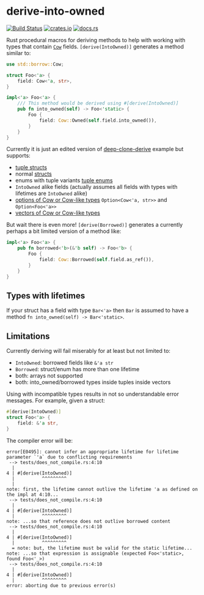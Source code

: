 # derive-into-owned

[![Build Status](https://travis-ci.org/koivunej/derive-into-owned.svg?branch=master)](https://travis-ci.org/koivunej/derive-into-owned)
[![crates.io](https://img.shields.io/crates/v/derive-into-owned.svg)](https://crates.io/crates/derive-into-owned)
[![docs.rs](https://docs.rs/derive-into-owned/badge.svg)](https://docs.rs/derive-into-owned/)

Rust procedural macros for deriving methods to help with working with types that contain [`Cow`](https://doc.rust-lang.org/std/borrow/enum.Cow.html) fields. `[derive(IntoOwned)]` generates a method similar to:

```rust
use std::borrow::Cow;

struct Foo<'a> {
	field: Cow<'a, str>,
}

impl<'a> Foo<'a> {
	/// This method would be derived using #[derive(IntoOwned)]
	pub fn into_owned(self) -> Foo<'static> {
		Foo {
			field: Cow::Owned(self.field.into_owned()),
		}
	}
}
```

Currently it is just an edited version of [deep-clone-derive](https://github.com/asajeffrey/deep-clone/blob/master/deep-clone-derive/lib.rs) example but supports:

 * [tuple structs](./tests/tuple_struct.rs)
 * normal [structs](./tests/struct.rs)
 * enums with tuple variants [tuple enums](./tests/simple_enum.rs)
 * `IntoOwned` alike fields (actually assumes all fields with types with lifetimes are `IntoOwned` alike)
 * [options of Cow or Cow-like types](./tests/opt_field.rs) `Option<Cow<'a, str>>` and `Option<Foo<'a>>`
 * [vectors of Cow or Cow-like types](./tests/vec.rs)

But wait there is even more! `[derive(Borrowed)]` generates a currently perhaps a bit limited version of a method like:

```rust
impl<'a> Foo<'a> {
	pub fn borrowed<'b>(&'b self) -> Foo<'b> {
		Foo {
			field: Cow::Borrowed(self.field.as_ref()),
		}
	}
}
```

## Types with lifetimes

If your struct has a field with type `Bar<'a>` then `Bar` is assumed to have a method `fn into_owned(self) -> Bar<'static>`.

## Limitations

Currently deriving will fail miserably for at least but not limited to:

 * `IntoOwned`: borrowed fields like `&'a str`
 * `Borrowed`: struct/enum has more than one lifetime
 * both: arrays not supported
 * both: into_owned/borrowed types inside tuples inside vectors

Using with incompatible types results in not so understandable error messages. For example, given a struct:

```rust
#[derive(IntoOwned)]
struct Foo<'a> {
	field: &'a str,
}
```

The compiler error will be:

```
error[E0495]: cannot infer an appropriate lifetime for lifetime parameter `'a` due to conflicting requirements
 --> tests/does_not_compile.rs:4:10
  |
4 | #[derive(IntoOwned)]
  |          ^^^^^^^^^
  |
note: first, the lifetime cannot outlive the lifetime 'a as defined on the impl at 4:10...
 --> tests/does_not_compile.rs:4:10
  |
4 | #[derive(IntoOwned)]
  |          ^^^^^^^^^
note: ...so that reference does not outlive borrowed content
 --> tests/does_not_compile.rs:4:10
  |
4 | #[derive(IntoOwned)]
  |          ^^^^^^^^^
  = note: but, the lifetime must be valid for the static lifetime...
note: ...so that expression is assignable (expected Foo<'static>, found Foo<'_>)
 --> tests/does_not_compile.rs:4:10
  |
4 | #[derive(IntoOwned)]
  |          ^^^^^^^^^
error: aborting due to previous error(s)
```

